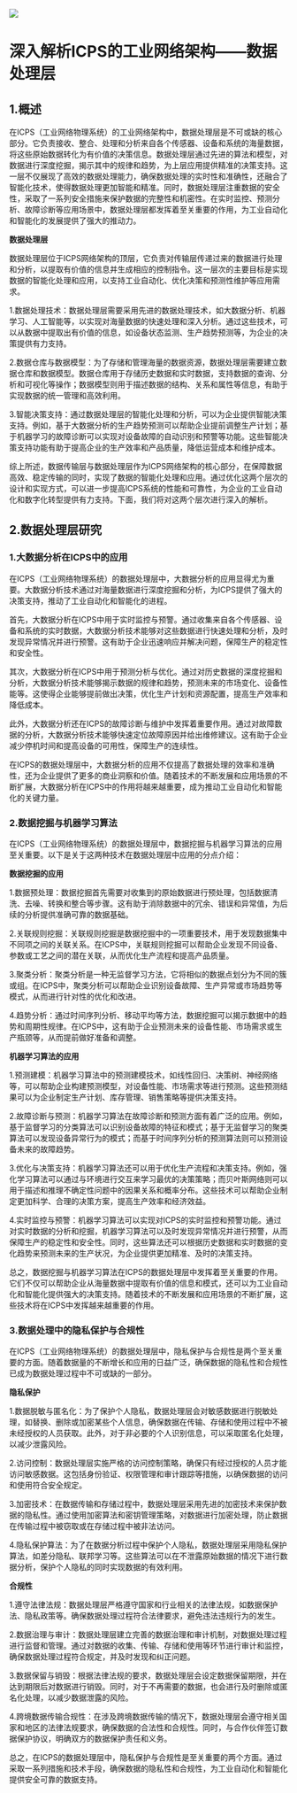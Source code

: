 <!--
title: 工业网络架构——数据处理层
subtitle: 工业网络
author: 柴浩轩
keyword: 工业网络架构
published: 2024-04-27
topicImg: assets/2/md5.jpg
-->

![](assets/2/md5.jpg)
# 深入解析ICPS的工业网络架构——数据处理层

## 1.概述
在ICPS（工业网络物理系统）的工业网络架构中，数据处理层是不可或缺的核心部分。它负责接收、整合、处理和分析来自各个传感器、设备和系统的海量数据，将这些原始数据转化为有价值的决策信息。数据处理层通过先进的算法和模型，对数据进行深度挖掘，揭示其中的规律和趋势，为上层应用提供精准的决策支持。这一层不仅展现了高效的数据处理能力，确保数据处理的实时性和准确性，还融合了智能化技术，使得数据处理更加智能和精准。同时，数据处理层注重数据的安全性，采取了一系列安全措施来保护数据的完整性和机密性。在实时监控、预测分析、故障诊断等应用场景中，数据处理层都发挥着至关重要的作用，为工业自动化和智能化的发展提供了强大的推动力。


__数据处理层__

数据处理层位于ICPS网络架构的顶层，它负责对传输层传递过来的数据进行处理和分析，以提取有价值的信息并生成相应的控制指令。这一层次的主要目标是实现数据的智能化处理和应用，以支持工业自动化、优化决策和预测性维护等应用需求。

1.数据处理技术：数据处理层需要采用先进的数据处理技术，如大数据分析、机器学习、人工智能等，以实现对海量数据的快速处理和深入分析。通过这些技术，可以从数据中提取出有价值的信息，如设备状态监测、生产趋势预测等，为企业的决策提供有力支持。

2.数据仓库与数据模型：为了存储和管理海量的数据资源，数据处理层需要建立数据仓库和数据模型。数据仓库用于存储历史数据和实时数据，支持数据的查询、分析和可视化等操作；数据模型则用于描述数据的结构、关系和属性等信息，有助于实现数据的统一管理和高效利用。

3.智能决策支持：通过数据处理层的智能化处理和分析，可以为企业提供智能决策支持。例如，基于大数据分析的生产趋势预测可以帮助企业提前调整生产计划；基于机器学习的故障诊断可以实现对设备故障的自动识别和预警等功能。这些智能决策支持功能有助于提高企业的生产效率和产品质量，降低运营成本和维护成本。

综上所述，数据传输层与数据处理层作为ICPS网络架构的核心部分，在保障数据高效、稳定传输的同时，实现了数据的智能化处理和应用。通过优化这两个层次的设计和实现方式，可以进一步提高ICPS系统的性能和可靠性，为企业的工业自动化和数字化转型提供有力支持。下面，我们将对这两个层次进行深入的解析。



## 2.数据处理层研究

### 1.大数据分析在ICPS中的应用
在ICPS（工业网络物理系统）的数据处理层中，大数据分析的应用显得尤为重要。大数据分析技术通过对海量数据进行深度挖掘和分析，为ICPS提供了强大的决策支持，推动了工业自动化和智能化的进程。

首先，大数据分析在ICPS中用于实时监控与预警。通过收集来自各个传感器、设备和系统的实时数据，大数据分析技术能够对这些数据进行快速处理和分析，及时发现异常情况并进行预警。这有助于企业迅速响应并解决问题，保障生产的稳定性和安全性。

其次，大数据分析在ICPS中用于预测分析与优化。通过对历史数据的深度挖掘和分析，大数据分析技术能够揭示数据的规律和趋势，预测未来的市场变化、设备性能等。这使得企业能够提前做出决策，优化生产计划和资源配置，提高生产效率和降低成本。

此外，大数据分析还在ICPS的故障诊断与维护中发挥着重要作用。通过对故障数据的分析，大数据分析技术能够快速定位故障原因并给出维修建议。这有助于企业减少停机时间和提高设备的可用性，保障生产的连续性。

在ICPS的数据处理层中，大数据分析的应用不仅提高了数据处理的效率和准确性，还为企业提供了更多的商业洞察和价值。随着技术的不断发展和应用场景的不断扩展，大数据分析在ICPS中的作用将越来越重要，成为推动工业自动化和智能化的关键力量。

### 2.数据挖掘与机器学习算法

在ICPS（工业网络物理系统）的数据处理层中，数据挖掘与机器学习算法的应用至关重要。以下是关于这两种技术在数据处理层中应用的分点介绍：

__数据挖掘的应用__

1.数据预处理：数据挖掘首先需要对收集到的原始数据进行预处理，包括数据清洗、去噪、转换和整合等步骤。这有助于消除数据中的冗余、错误和异常值，为后续的分析提供准确可靠的数据基础。

2.关联规则挖掘：关联规则挖掘是数据挖掘中的一项重要技术，用于发现数据集中不同项之间的关联关系。在ICPS中，关联规则挖掘可以帮助企业发现不同设备、参数或工艺之间的潜在关联，从而优化生产流程和提高产品质量。

3.聚类分析：聚类分析是一种无监督学习方法，它将相似的数据点划分为不同的簇或组。在ICPS中，聚类分析可以帮助企业识别设备故障、生产异常或市场趋势等模式，从而进行针对性的优化和改进。

4.趋势分析：通过时间序列分析、移动平均等方法，数据挖掘可以揭示数据中的趋势和周期性规律。在ICPS中，这有助于企业预测未来的设备性能、市场需求或生产瓶颈等，从而提前做好准备和调整。

__机器学习算法的应用__

1.预测建模：机器学习算法中的预测建模技术，如线性回归、决策树、神经网络等，可以帮助企业构建预测模型，对设备性能、市场需求等进行预测。这些预测结果可以为企业制定生产计划、库存管理、销售策略等提供决策支持。

2.故障诊断与预测：机器学习算法在故障诊断和预测方面有着广泛的应用。例如，基于监督学习的分类算法可以识别设备故障的特征和模式；基于无监督学习的聚类算法可以发现设备异常行为的模式；而基于时间序列分析的预测算法则可以预测设备未来的故障趋势。

3.优化与决策支持：机器学习算法还可以用于优化生产流程和决策支持。例如，强化学习算法可以通过与环境进行交互来学习最优的决策策略；而贝叶斯网络则可以用于描述和推理不确定性问题中的因果关系和概率分布。这些技术可以帮助企业制定更加科学、合理的决策方案，提高生产效率和经济效益。

4.实时监控与预警：机器学习算法可以实现对ICPS的实时监控和预警功能。通过对实时数据的分析和挖掘，机器学习算法可以及时发现异常情况并进行预警，从而保障生产的稳定性和安全性。同时，这些算法还可以根据历史数据和实时数据的变化趋势来预测未来的生产状况，为企业提供更加精准、及时的决策支持。

总之，数据挖掘与机器学习算法在ICPS的数据处理层中发挥着至关重要的作用。它们不仅可以帮助企业从海量数据中提取有价值的信息和模式，还可以为工业自动化和智能化提供强大的决策支持。随着技术的不断发展和应用场景的不断扩展，这些技术将在ICPS中发挥越来越重要的作用。
### 3.数据处理中的隐私保护与合规性

在ICPS（工业网络物理系统）的数据处理层中，隐私保护与合规性是两个至关重要的方面。随着数据量的不断增长和应用的日益广泛，确保数据的隐私性和合规性已成为数据处理过程中不可或缺的一部分。

__隐私保护__

1.数据脱敏与匿名化：为了保护个人隐私，数据处理层会对敏感数据进行脱敏处理，如替换、删除或加密某些个人信息，确保数据在传输、存储和使用过程中不被未经授权的人员获取。此外，对于非必要的个人识别信息，可以采取匿名化处理，以减少泄露风险。

2.访问控制：数据处理层实施严格的访问控制策略，确保只有经过授权的人员才能访问敏感数据。这包括身份验证、权限管理和审计跟踪等措施，以确保数据的访问和使用符合安全规定。

3.加密技术：在数据传输和存储过程中，数据处理层采用先进的加密技术来保护数据的隐私性。通过使用加密算法和密钥管理策略，对数据进行加密处理，防止数据在传输过程中被窃取或在存储过程中被非法访问。

4.隐私保护算法：为了在数据分析过程中保护个人隐私，数据处理层采用隐私保护算法，如差分隐私、联邦学习等。这些算法可以在不泄露原始数据的情况下进行数据分析，保护个人隐私的同时实现数据的有效利用。

__合规性__

1.遵守法律法规：数据处理层严格遵守国家和行业相关的法律法规，如数据保护法、隐私政策等。确保数据处理过程符合法律要求，避免违法违规行为的发生。

2.数据治理与审计：数据处理层建立完善的数据治理和审计机制，对数据处理过程进行监督和管理。通过对数据的收集、传输、存储和使用等环节进行审计和监控，确保数据处理过程符合规定，并及时发现和纠正问题。

3.数据保留与销毁：根据法律法规的要求，数据处理层会设定数据保留期限，并在达到期限后对数据进行销毁。同时，对于不再需要的数据，也会进行及时删除或匿名化处理，以减少数据泄露的风险。

4.跨境数据传输合规性：在涉及跨境数据传输的情况下，数据处理层会遵守相关国家和地区的法律法规要求，确保数据的合法性和合规性。同时，与合作伙伴签订数据保护协议，明确双方的数据保护责任和义务。

总之，在ICPS的数据处理层中，隐私保护与合规性是至关重要的两个方面。通过采取一系列措施和技术手段，确保数据的隐私性和合规性，为工业自动化和智能化提供安全可靠的数据支持。
